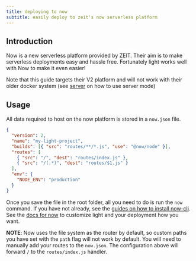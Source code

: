 ```yaml
---
title: deploying to now
subtitle: easily deploy to zeit's now serverless platform
---
```


## Introduction

Now is a new serverless platform provided by ZEIT. Their aim is to make serverless deployments easy and hassle free. Fortunately light works well with Now to make it even easier!

Note that this guide targets their V2 platform and will not work with their older docker system (see [server](/guides/deployments/server) on how to use server mode)

## Usage

All data required to host on the now platform is stored in a `now.json` file.

```json
{
  "version": 2,
  "name": "my-light-project",
  "builds": [{ "src": "routes/**/*.js", "use": "@now/node" }],
  "routes": [
    { "src": "/", "dest": "routes/index.js" },
    { "src": "/(.*)", "dest": "routes/$1.js" }
  ],
  "env": {
    "NODE_ENV": "production"
  }
}
```

Once you save the file in the root folder, all you need to do is run the `now` command. If you have not already, see the [guides on how to install now-cli](https://zeit.co/docs/v2/getting-started/installation). See the [docs for now](https://zeit.co/docs/) to customize light and your deployment how you want.

**NOTE**: Now uses the file system as the router by default, so custom paths you have set with the `path` flag will not work by default. You will need to manually add your routes to the `now.json`. The configuration above will forward `/` to the `routes/index.js` handler.
